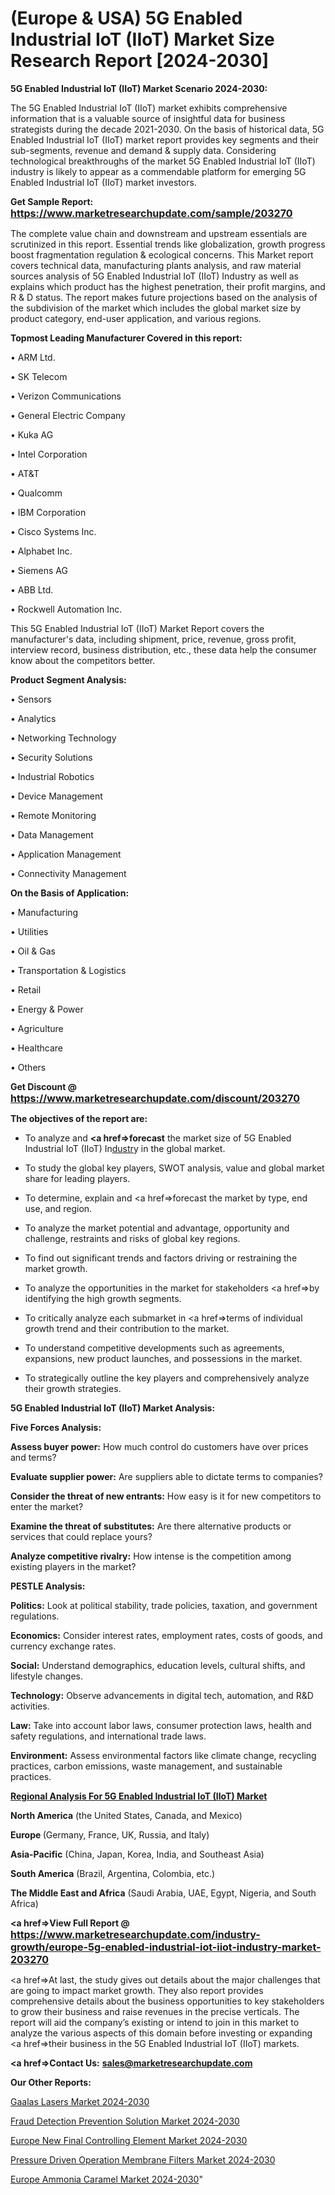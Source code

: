 # (Europe & USA) 5G Enabled Industrial IoT (IIoT) Market Size Research Report [2024-2030]

<strong>5G Enabled Industrial IoT (IIoT) Market Scenario 2024-2030:</strong>

The 5G Enabled Industrial IoT (IIoT) market exhibits comprehensive information that is a valuable source of insightful data for business strategists during the decade 2021-2030. On the basis of historical data, 5G Enabled Industrial IoT (IIoT) market report provides key segments and their sub-segments, revenue and demand &amp; supply data. Considering technological breakthroughs of the market 5G Enabled Industrial IoT (IIoT) industry is likely to appear as a commendable platform for emerging 5G Enabled Industrial IoT (IIoT) market investors.

<strong>Get Sample Report: <a href=https://www.marketresearchupdate.com/sample/203270><font size=3 color=#0000ff>https://www.marketresearchupdate.com/sample/203270</font></a></strong>

The complete value chain and downstream and upstream essentials are scrutinized in this report. Essential trends like globalization, growth progress boost fragmentation regulation &amp; ecological concerns. This Market report covers technical data, manufacturing plants analysis, and raw material sources analysis of 5G Enabled Industrial IoT (IIoT) Industry as well as explains which product has the highest penetration, their profit margins, and R & D status. The report makes future projections based on the analysis of the subdivision of the market which includes the global market size by product category, end-user application, and various regions.

<strong>Topmost Leading Manufacturer Covered in this report:</strong>

• ARM Ltd.

• SK Telecom

• Verizon Communications

• General Electric Company

• Kuka AG

• Intel Corporation

• AT&T

• Qualcomm

• IBM Corporation

• Cisco Systems Inc.

• Alphabet Inc.

• Siemens AG

• ABB Ltd.

• Rockwell Automation Inc.

This 5G Enabled Industrial IoT (IIoT) Market Report covers the manufacturer's data, including shipment, price, revenue, gross profit, interview record, business distribution, etc., these data help the consumer know about the competitors better.

<strong>Product Segment Analysis: </strong>

• Sensors

• Analytics

• Networking Technology

• Security Solutions

• Industrial Robotics

• Device Management

• Remote Monitoring

• Data Management

• Application Management

• Connectivity Management

<strong>On the Basis of Application:</strong>

• Manufacturing

• Utilities

• Oil & Gas

• Transportation & Logistics

• Retail

• Energy & Power

• Agriculture

• Healthcare

• Others

<strong>Get Discount @ <a href=https://www.marketresearchupdate.com/discount/203270><font size=3 color=#0000ff>https://www.marketresearchupdate.com/discount/203270</font></a></strong>

<strong><b>The objectives of the report are:</b></strong>

- To analyze and <strong><a href=><strong>forecast</strong></a></strong> the market size of 5G Enabled Industrial IoT (IIoT) In<a href=ASDF991299>dustr</a>y in the global market.

- To study the global key players, SWOT analysis, value and global market share for leading players.

- To determine, explain and <a href=>forecast</a> the market by type, end use, and region.

- To analyze the market potential and advantage, opportunity and challenge, restraints and risks of global key regions.

- To find out significant trends and factors driving or restraining the market growth.

- To analyze the opportunities in the market for stakeholders <a href=>by</a> identifying the high growth segments.

- To critically analyze each submarket in <a href=>terms</a> of individual growth trend and their contribution to the market.

- To understand competitive developments such as agreements, expansions, new product launches, and possessions in the market.

- To strategically outline the key players and comprehensively analyze their growth strategies.

<strong>5G Enabled Industrial IoT (IIoT) Market Analysis:</strong>

<strong>Five Forces Analysis:</strong>

<strong>Assess buyer power:</strong> How much control do customers have over prices and terms?

<strong>Evaluate supplier power:</strong> Are suppliers able to dictate terms to companies?

<strong>Consider the threat of new entrants:</strong> How easy is it for new competitors to enter the market?

<strong>Examine the threat of substitutes:</strong> Are there alternative products or services that could replace yours?

<strong>Analyze competitive rivalry:</strong> How intense is the competition among existing players in the market?

<strong>PESTLE Analysis:</strong>

<strong>Politics:</strong> Look at political stability, trade policies, taxation, and government regulations.

<strong>Economics:</strong> Consider interest rates, employment rates, costs of goods, and currency exchange rates.

<strong>Social:</strong> Understand demographics, education levels, cultural shifts, and lifestyle changes.

<strong>Technology:</strong> Observe advancements in digital tech, automation, and R&D activities.

<strong>Law:</strong> Take into account labor laws, consumer protection laws, health and safety regulations, and international trade laws.

<strong>Environment:</strong> Assess environmental factors like climate change, recycling practices, carbon emissions, waste management, and sustainable practices.

<strong><u><b>Regional Analysis For 5G Enabled Industrial IoT (IIoT) Market</b></u></strong>

<strong><b>North America</b></strong> (the United States, Canada, and Mexico)

<strong><b>Europe </b></strong>(Germany, France, UK, Russia, and Italy)

<strong><b>Asia-Pacific</b></strong> (China, Japan, Korea, India, and Southeast Asia)

<strong><b>South America</b></strong> (Brazil, Argentina, Colombia, etc.)

<strong><b>The Middle East and Africa</b></strong> (Saudi Arabia, UAE, Egypt, Nigeria, and South Africa)

<strong><a href=>View Full Report</a> @ <a href=https://www.marketresearchupdate.com/industry-growth/europe-5g-enabled-industrial-iot-iiot-industry-market-203270><font size=3 color=#0000ff>https://www.marketresearchupdate.com/industry-growth/europe-5g-enabled-industrial-iot-iiot-industry-market-203270</font></a></strong>

<a href=>At last,</a> the study gives out details about the major challenges that are going to impact market growth. They also report provides comprehensive details about the business opportunities to key stakeholders to grow their business and raise revenues in the precise verticals. The report will aid the company’s existing or intend to join in this market to analyze the various aspects of this domain before investing or expanding <a href=>their</a> business in the 5G Enabled Industrial IoT (IIoT) markets.

<strong><a href=>Contact Us:</a></strong>
<strong>sales@marketresearchupdate.com</strong>

<strong>Our Other Reports:</strong>

<a href=https://www.linkedin.com/pulse/gaalas-lasers-market-current-business-trends>Gaalas Lasers Market 2024-2030</a>

<a href=https://www.linkedin.com/pulse/fraud-detection-prevention-solution-market-outlooks>Fraud Detection Prevention Solution Market 2024-2030</a>

<a href=https://www.linkedin.com/pulse/europe-new-final-controlling-element-market>Europe New Final Controlling Element Market 2024-2030</a>

<a href=https://www.linkedin.com/pulse/pressure-driven-operation-membrane-filters-market-global-wibmf/>Pressure Driven Operation Membrane Filters Market 2024-2030</a>

<a href=https://www.linkedin.com/pulse/europe-ammonia-caramel-market-research-zhvlf/>Europe Ammonia Caramel Market 2024-2030</a>"

